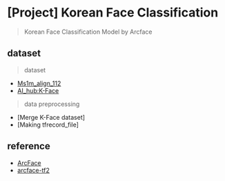 # [Project] Korean Face Classification 
> Korean Face Classification Model by Arcface

## dataset

> dataset

* [Ms1m_align_112](l)
* [AI_hub:K-Face](http://www.aihub.or.kr/aidata/73)

> data preprocessing

*  [Merge K-Face dataset]
*  [Making tfrecord_file]




## reference
* [ArcFace](https://arxiv.org/abs/1801.07698)
* [arcface-tf2](https://github.com/peteryuX/arcface-tf2)